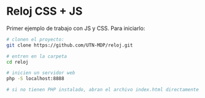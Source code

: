 # Reloj CSS + JS

Primer ejemplo de trabajo con JS y CSS. Para iniciarlo:

```bash
# clonen el proyecto:
git clone https://github.com/UTN-MDP/reloj.git

# entren en la carpeta
cd reloj

# inicien un servidor web
php -S localhost:8888

# si no tienen PHP instalado, abran el archivo index.html directamente en el navegador.
```
